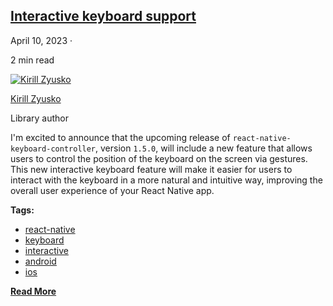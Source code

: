 ## [Interactive keyboard support](/react-native-keyboard-controller/blog/interactive-keyboard.md)

April 10, 2023 ·

<!-- -->

2 min read

[![Kirill Zyusko](https://github.com/kirillzyusko.png)](https://github.com/kirillzyusko)

[Kirill Zyusko](https://github.com/kirillzyusko)

Library author

I'm excited to announce that the upcoming release of `react-native-keyboard-controller`, version `1.5.0`, will include a new feature that allows users to control the position of the keyboard on the screen via gestures. This new interactive keyboard feature will make it easier for users to interact with the keyboard in a more natural and intuitive way, improving the overall user experience of your React Native app.

<!-- -->

**Tags:**

* [react-native](/react-native-keyboard-controller/blog/tags/react-native.md)
* [keyboard](/react-native-keyboard-controller/blog/tags/keyboard.md)
* [interactive](/react-native-keyboard-controller/blog/tags/interactive.md)
* [android](/react-native-keyboard-controller/blog/tags/android.md)
* [ios](/react-native-keyboard-controller/blog/tags/ios.md)

[**Read More**](/react-native-keyboard-controller/blog/interactive-keyboard.md)
